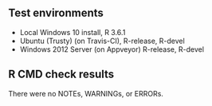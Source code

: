 ## Test environments
* Local Windows 10 install, R 3.6.1
* Ubuntu (Trusty) (on Travis-CI), R-release, R-devel
* Windows 2012 Server (on Appveyor) R-release, R-devel

## R CMD check results
There were no NOTEs, WARNINGs, or ERRORs.


